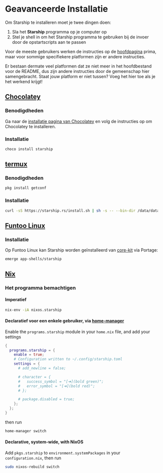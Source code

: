 # Geavanceerde Installatie

Om Starship te installeren moet je twee dingen doen:

1. Sla het **Starship** programma op je computer op
1. Stel je shell in om het Starship programma te gebruiken bij de invoer door de opstartscripts aan te passen

Voor de meeste gebruikers werken de instructies op de [hoofdpagina](../guide/#🚀-installation) prima, maar voor sommige specifiekere platformen zijn er andere instructies.

Er bestaan dermate veel platformen dat ze niet meer in het hoofdbestand voor de README, dus zijn andere instructies door de gemeenschap hier samengebracht. Staat jouw platform er niet tussen? Voeg het hier toe als je het werkend krijgt!

## [Chocolatey](https://chocolatey.org)

### Benodigdheden

Ga naar de [installatie pagina van Chocolatey](https://chocolatey.org/install) en volg de instructies op om Chocolatey te installeren.

### Installatie

```powershell
choco install starship
```

## [termux](https://termux.com)

### Benodigdheden

```sh
pkg install getconf
```

### Installatie

```sh
curl -sS https://starship.rs/install.sh | sh -s -- --bin-dir /data/data/com.termux/files/usr/bin
```

## [Funtoo Linux](https://www.funtoo.org/Welcome)

### Installatie

Op Funtoo Linux kan Starship worden geïnstalleerd van [core-kit](https://github.com/funtoo/core-kit/tree/1.4-release/app-shells/starship) via Portage:

```sh
emerge app-shells/starship
```

## [Nix](https://wiki.nixos.org/wiki/Nix)

### Het programma bemachtigen

#### Imperatief

```sh
nix-env -iA nixos.starship
```

#### Declaratief voor een enkele gebruiker, via [home-manager](https://github.com/nix-community/home-manager)

Enable the `programs.starship` module in your `home.nix` file, and add your settings

```nix
{
  programs.starship = {
    enable = true;
    # Configuration written to ~/.config/starship.toml
    settings = {
      # add_newline = false;

      # character = {
      #   success_symbol = "[➜](bold green)";
      #   error_symbol = "[➜](bold red)";
      # };

      # package.disabled = true;
    };
  };
}
```

then run

```sh
home-manager switch
```

#### Declarative, system-wide, with NixOS

Add `pkgs.starship` to `environment.systemPackages` in your `configuration.nix`, then run

```sh
sudo nixos-rebuild switch
```
